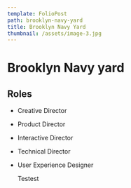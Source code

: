 ```yaml
---
template: FolioPost
path: brooklyn-navy-yard
title: Brooklyn Navy Yard
thumbnail: /assets/image-3.jpg
---
```

# Brooklyn Navy yard

## Roles

* Creative Director
* Product Director
* Interactive Director
* Technical Director
* User Experience Designer

  Testest